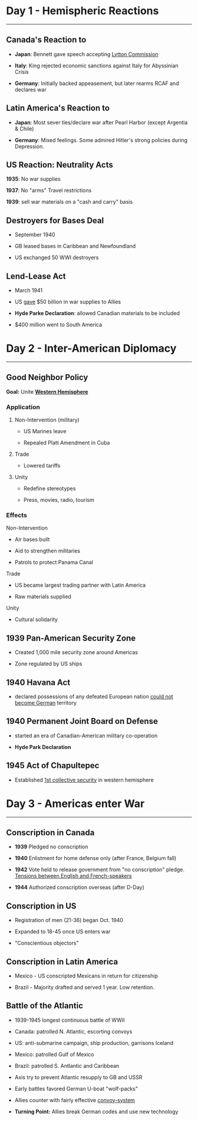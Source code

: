# Day 1 - Hemispheric Reactions

---

## Canada's Reaction to

- **Japan**: Bennett gave speech accepting <u>Lytton Commission</u>

- **Italy**: King rejected economic sanctions against Italy for Abyssinian Crisis

- **Germany**: Initially backed appeasement, but later rearms RCAF and declares war

## Latin America's Reaction to

- **Japan**: Most sever ties/declare war after Pearl Harbor (except Argentia & Chile)

- **Germany**: Mixed feelings. Some admired Hitler's strong policies during Depression.

## US Reaction: Neutrality Acts

**1935**: No war supplies

**1937**: No "arms" Travel restrictions

**1939**: sell war materials on a "cash and carry" basis

## Destroyers for Bases Deal

- September 1940

- GB leased bases in Caribbean and Newfoundland

- US exchanged 50 WWI destroyers

## Lend-Lease Act

- March 1941

- US <u>gave</u> $50 billion in war supplies to Allies

- **Hyde Parke Declaration**: allowed Canadian materials to be included

- $400 million went to South America

# Day 2 - Inter-American Diplomacy

---

## Good Neighbor Policy

**Goal:** Unite <u>**Western Hemisphere**</u>

### Application

1. Non-Intervention (military)
   
   - US Marines leave
   
   - Repealed Platt Amendment in Cuba

2. Trade
   
   - Lowered tariffs

3. Unity
   
   - Redefine stereotypes
   
   - Press, movies, radio, tourism

### Effects

Non-Intervention

- Air bases built

- Aid to strengthen militaries

- Patrols to protect Panama Canal

Trade

- US became largest trading partner with Latin America

- Raw materials supplied

Unity

- Cultural solidarity

## 1939 Pan-American Security Zone

- Created 1,000 mile security zone around Americas

- Zone regulated by US ships

## 1940 Havana Act

- declared possessions of any defeated European nation <u>could not become German</u> territory

## 1940 Permanent Joint Board on Defense

- started an era of Canadian-American military co-operation

- **Hyde Park Declaration**

## 1945 Act of Chapultepec

- Established <u>1st collective security</u> in western hemisphere

# Day 3 - Americas enter War

---

## Conscription in Canada

- **1939** Pledged no conscription

- **1940** Enlistment for home defense only (after France, Belgium fall)

- **1942** Vote held to release government from "no conscription" pledge. <u>Tensions between English and French-speakers</u>

- **1944** Authorized conscription overseas (after D-Day)

## Conscription in US

- Registration of men (21-36) began Oct. 1940

- Expanded to 18-45 once US enters war

- "Conscientious objectors"

## Conscription in Latin America

- Mexico - US conscripted Mexicans in return for citizenship

- Brazil - Majority drafted and served 1 year. Low retention.

## Battle of the Atlantic

- 1939-1945 longest continuous battle of WWII

- Canada: patrolled N. Atlantic, escorting convoys

- US: anti-submarine campaign, ship production, garrisons Iceland

- Mexico: patrolled Gulf of Mexico

- Brazil: patrolled  S. Antlantic and Caribbean

- Axis try to prevent Atlantic resupply to GB and USSR

- Early battles favored German U-boat "wolf-packs"

- Allies counter with fairly effective <u>convoy-system</u>

- **Turning Point:** Allies break German codes and use new technology
